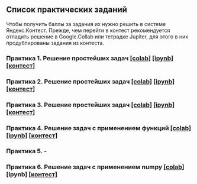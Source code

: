 ## Список практических заданий

Чтобы получить баллы за задания их нужно решить в системе Яндекс.Контест. Прежде, чем перейти в контест рекомендуется отладить решение в Google.Collab или тетрадке Jupiter, для этого в них продублированы задания из контеста. 

### Практика 1. Решение простейших задач [[colab]](https://colab.research.google.com/drive/1iIFWp8OtjOt75vyppwRi3sDueso3e8f_?usp=sharing) [[ipynb]](./practice1_tasks.ipynb) [[контест]](https://contest.yandex.ru/contest/40502/enter/) 

### Практика 2. Решение простейших задач [[colab]](https://colab.research.google.com/drive/1pPTn6iFiWvBo4fXlgpzfn8T4dtTUt8Jk?usp=sharing) [[ipynb]](./practice2_tasks.ipynb) [[контест]](https://contest.yandex.ru/contest/40767/enter/) 

### Практика 3. Решение простейших задач [[colab]](https://colab.research.google.com/drive/1C2hN475puWWhVoIwW6UII-czJiAS4xT0?usp=sharing) [[ipynb]](./practice3_tasks.ipynb) [[контест]](https://contest.yandex.ru/contest/40928/enter/) 

### Практика 4. Решение задач с применением функций [[colab]](https://colab.research.google.com/drive/1RFA-fDVxrOu4Am5DnFfwuKVSpEoLE3kA?usp=sharing) [[ipynb]](./practice4_tasks.ipynb) [[контест]](https://contest.yandex.ru/contest/41188/enter/) 

### Практика 5. -

### Практика 6. Решение задач с применением numpy [[colab]](https://colab.research.google.com/drive/1BcE5enozr2h-eAgBi8fIAe7lWpTZ4Rtw?usp=sharing) [ipynb] [[контест]](https://contest.yandex.ru/contest/41874/enter/) 
